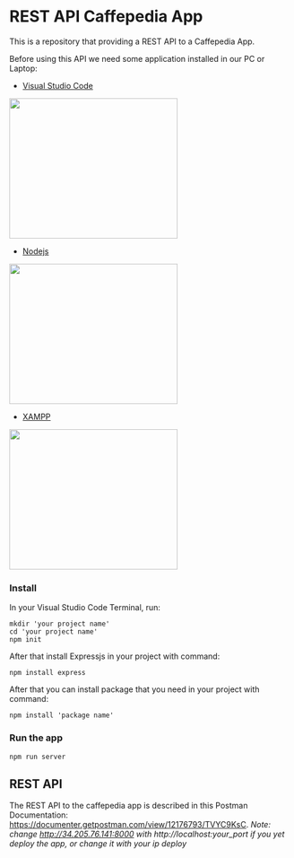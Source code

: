 # REST API Caffepedia App

This is a repository that providing a REST API to a Caffepedia App.

Before using this API we need some application installed in our PC or Laptop:

- [Visual Studio Code](https://code.visualstudio.com/)

<img src="https://code.visualstudio.com/assets/favicon.ico" height="250px" width="300px" align="center" >

- [Nodejs](https://nodejs.org/en/)

<img src="https://miro.medium.com/max/2800/0*udqKV8dsTEnBeKRm.png" height="250px" width="300px" align="center" >

- [XAMPP](https://www.apachefriends.org/index.html)

<img src="https://upload.wikimedia.org/wikipedia/en/thumb/7/78/XAMPP_logo.svg/1200px-XAMPP_logo.svg.png" height="250px" width="300px" align="center" >

### Install

In your Visual Studio Code Terminal, run:

    mkdir 'your project name'
    cd 'your project name'
    npm init

After that install Expressjs in your project with command:

    npm install express

After that you can install package that you need in your project with command:

    npm install 'package name'

### Run the app

    npm run server

## REST API

The REST API to the caffepedia app is described in this Postman Documentation: <https://documenter.getpostman.com/view/12176793/TVYC9KsC>.
<i>Note: change http://34.205.76.141:8000 with http://localhost:your_port if you yet deploy the app, or change it with your ip deploy</i>
